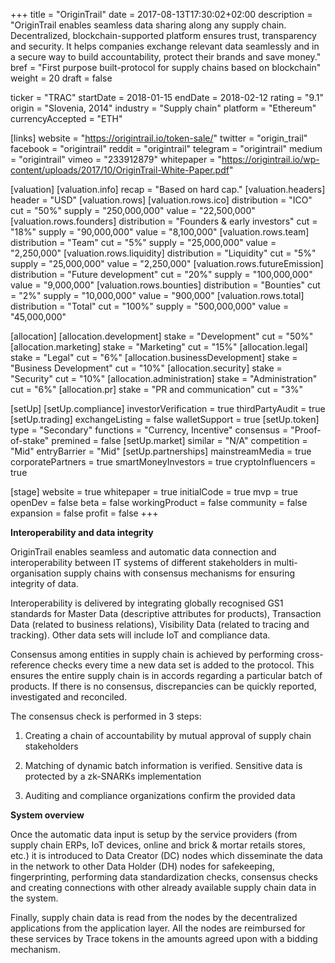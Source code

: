 +++
title = "OriginTrail"
date = 2017-08-13T17:30:02+02:00
description = "OriginTrail enables seamless data sharing along any supply chain. Decentralized, blockchain-supported platform ensures trust, transparency and security. It helps companies exchange relevant data seamlessly and in a secure way to build accountability, protect their brands and save money."
bref = "First purpose built-protocol for supply chains based on blockchain"
weight = 20
draft = false

ticker = "TRAC"
startDate = 2018-01-15
endDate = 2018-02-12
rating = "9.1"
origin = "Slovenia, 2014"
industry = "Supply chain"
platform = "Ethereum"
currencyAccepted = "ETH"

[links]
  website = "https://origintrail.io/token-sale/"
  twitter = "origin_trail"
  facebook = "origintrail"
  reddit = "origintrail"
  telegram = "origintrail"
  medium = "origintrail"
  vimeo = "233912879"
  whitepaper = "https://origintrail.io/wp-content/uploads/2017/10/OriginTrail-White-Paper.pdf"

[valuation]
  [valuation.info]
    recap = "Based on hard cap."
  [valuation.headers]
    header = "USD"
  [valuation.rows]
    [valuation.rows.ico]
      distribution = "ICO"
      cut = "50%"
      supply = "250,000,000"
      value = "22,500,000"
    [valuation.rows.founders]
      distribution = "Founders & early investors"
      cut = "18%"
      supply = "90,000,000"
      value = "8,100,000"
    [valuation.rows.team]
      distribution = "Team"
      cut = "5%"
      supply = "25,000,000"
      value = "2,250,000"
    [valuation.rows.liquidity]
      distribution = "Liquidity"
      cut = "5%"
      supply = "25,000,000"
      value = "2,250,000"
    [valuation.rows.futureEmission]
      distribution = "Future development"
      cut = "20%"
      supply = "100,000,000"
      value = "9,000,000"
    [valuation.rows.bounties]
      distribution = "Bounties"
      cut = "2%"
      supply = "10,000,000"
      value = "900,000"
    [valuation.rows.total]
      distribution = "Total"
      cut = "100%"
      supply = "500,000,000"
      value = "45,000,000"

[allocation]
  [allocation.development]
    stake = "Development"
    cut = "50%"
  [allocation.marketing]
    stake = "Marketing"
    cut = "15%"
  [allocation.legal]
    stake = "Legal"
    cut = "6%"
  [allocation.businessDevelopment]
    stake = "Business Development"
    cut = "10%"
  [allocation.security]
    stake = "Security"
    cut = "10%"
  [allocation.administration]
    stake = "Administration"
    cut = "6%"
  [allocation.pr]
    stake = "PR and communication"
    cut = "3%"


[setUp]
  [setUp.compliance]
    investorVerification = true
    thirdPartyAudit = true
  [setUp.trading]
    exchangeListing = false
    walletSupport = true
  [setUp.token]
    type = "Secondary"
    functions = "Currency, Incentive"
    consensus = "Proof-of-stake"
    premined = false
  [setUp.market]
    similar = "N/A"
    competition = "Mid"
    entryBarrier = "Mid"
  [setUp.partnerships]
    mainstreamMedia = true
    corporatePartners = true
    smartMoneyInvestors = true
    cryptoInfluencers = true

[stage]
  website = true
  whitepaper = true
  initialCode = true
  mvp = true
  openDev = false
  beta = false
  workingProduct = false
  community = false
  expansion = false
  profit = false
+++


**Interoperability and data integrity**

OriginTrail enables seamless and automatic data connection and
interoperability between IT systems of different stakeholders in
multi-organisation supply chains with consensus mechanisms for
ensuring integrity of data.  

Interoperability is delivered by integrating globally recognised
GS1 standards for Master Data (descriptive attributes for
products), Transaction Data (related to business relations),
Visibility Data (related to tracing and tracking). Other data sets will
include IoT and compliance data.  

Consensus among entities in supply chain is achieved by
performing cross-reference checks every time a new data set is
added to the protocol. This ensures the entire supply chain is in
accords regarding a particular batch of products. If there is no
consensus, discrepancies can be quickly reported, investigated
and reconciled.  

The consensus check is performed in 3 steps:

1. Creating a chain of accountability by mutual approval of supply chain stakeholders

2. Matching of dynamic batch information is verified. Sensitive data is protected by a zk-SNARKs implementation

3. Auditing and compliance organizations confirm the
provided data

**System overview**

Once the automatic data input is setup by the service providers
(from supply chain ERPs, IoT devices, online and brick & mortar
retails stores, etc.) it is introduced to Data Creator (DC) nodes
which disseminate the data in the network to other Data Holder
(DH) nodes for safekeeping, fingerprinting, performing data
standardization checks, consensus checks and creating
connections with other already available supply chain data in the
system.  

Finally, supply chain data is read from the nodes by the
decentralized applications from the application layer. All the nodes
are reimbursed for these services by Trace tokens in the amounts
agreed upon with a bidding mechanism.
